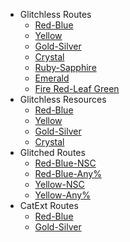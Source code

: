 * Glitchless Routes
  * [Red-Blue](/gen-1/red-blue/main-glitchless/ 'Speedrun Guides for Pokemon Red and Blue Glitchless')
  * [Yellow](/gen-1/yellow/main-glitchless/ 'A Speedrun Guide for Pokemon Yellow Glitchless')
  * [Gold-Silver](/gen-2/gold-silver/main-glitchless/ 'A Speedrun Guide for Pokemon Gold and Silver Glitchless')
  * [Crystal](/gen-2/crystal/main-glitchless/ 'A Speedrun Guide for Pokemon Crystal Glitchless')
  * [Ruby-Sapphire](/gen-3/ruby-sapphire/main-glitchless/ 'A Speedrun Guide for Pokemon Sapphire Glitchless')
  * [Emerald](/gen-3/emerald/main-glitchless/ 'A Speedrun Guide for Pokemon Emerald Glitchless')
  * [Fire Red-Leaf Green](/gen-3/firered-leafgreen/main-glitchless/ 'A Speedrun Guide for Pokemon Fire Red and Leaf Green Glitchless')
* Glitchless Resources
  * [Red-Blue](/gen-1/red-blue/main-glitchless/resources/ 'A Speedrun Guide for Pokemon Red and Blue Glitchless')
  * [Yellow](/gen-1/yellow/main-glitchless/resources/ 'A Speedrun Guide for Pokemon Yellow Glitchless')
  * [Gold-Silver](/gen-2/gold-silver/main-glitchless/resources/ 'A Speedrun Guide for Pokemon Gold and Silver Glitchless')
  * [Crystal](/gen-2/crystal/main-glitchless/resources/ 'A Speedrun Guide for Pokemon Crystal Glitchless')
  <!--* [Ruby-Sapphire](/gen-3/ruby-sapphire/main-glitchless/resources/ 'A Speedrun Guide for Pokemon Sapphire Glitchless')-->
  <!--* [Emerald](/gen-3/emerald/main-glitchless/resources/ 'A Speedrun Guide for Pokemon Emerald Glitchless')-->
  <!--* [Fire Red-Leaf Green](/gen-3/firered-leafgreen/main-glitchless/resources/ 'A Speedrun Guide for Pokemon Fire Red and Leaf Green Glitchless')-->
* Glitched Routes
  * [Red-Blue-NSC](/gen-1/red-blue/main-nsc/ 'A Speedrun Guide for Pokemon Red and Blue No Save Corruption')
  * [Red-Blue-Any%](/gen-1/red-blue/main-no-restriction/ 'A Speedrun Guide for Pokemon Red and Blue Any% No Restriction')
  * [Yellow-NSC](/gen-1/yellow/main-nsc/ 'A Speedrun Guide for Pokemon Yellow Any% No Save Corruption')
  * [Yellow-Any%](/gen-1/yellow/main-no-restriction/ 'A Speedrun Guide for Pokemon Yellow Any% No Restriction')
* CatExt Routes
  * [Red-Blue](/gen-1/red-blue/catext/ 'Speedrun Guides for Red-Blue Category Extensions')
  * [Gold-Silver](/gen-2/gold-silver/catext/ 'Speedrun Guides for Gold-Silver Category Extensions')

